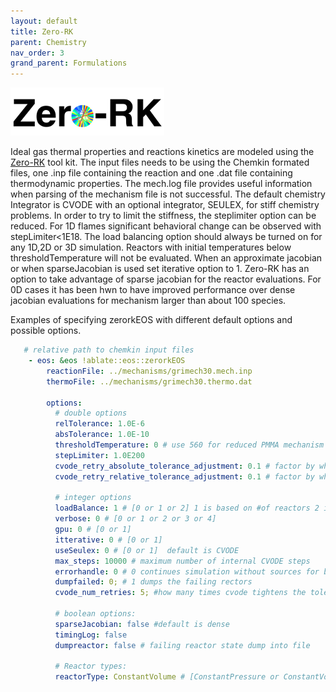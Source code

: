 ```yaml
---
layout: default
title: Zero-RK
parent: Chemistry
nav_order: 3
grand_parent: Formulations
---
```


![ZeroRK Logo](zerork_image.png "ZeroRk logo")


Ideal gas thermal properties and reactions kinetics are modeled using the [Zero-RK](https://github.com/LLNL/zero-rk) tool kit. 
The input files needs to be using the Chemkin formated files, one .inp file containing the reaction and one .dat file containing thermodynamic properties.
The mech.log file provides useful information when parsing of the mechanism file is not successful.
The default chemistry Integrator is CVODE with an optional integrator, SEULEX, for stiff chemistry problems.
In order to try to limit the stiffness, the steplimiter option can be reduced. 
For 1D flames significant behavioral change can be observed with stepLimiter<1E18.
The load balancing option should always be turned on for any 1D,2D or 3D simulation.
Reactors with initial temperatures below thresholdTemperature will not be evaluated.
When an approximate jacobian or when sparseJacobian is used set iterative option to 1.
Zero-RK has an option to take advantage of sparse jacobian for the reactor evaluations.
For 0D cases it has been hwn to have improved performance over dense jacobian evaluations for mechanism larger than about 100 species.

Examples of specifying zerorkEOS with different default options and possible options.

```yaml
   # relative path to chemkin input files
    - eos: &eos !ablate::eos::zerorkEOS
        reactionFile: ../mechanisms/grimech30.mech.inp
        thermoFile: ../mechanisms/grimech30.thermo.dat

        options:
          # double options
          relTolerance: 1.0E-6
          absTolerance: 1.0E-10
          thresholdTemperature: 0 # use 560 for reduced PMMA mechanism
          stepLimiter: 1.0E200
          cvode_retry_absolute_tolerance_adjustment: 0.1 # factor by which the tolerances are multiplied in case the reactor breaks
          cvode_retry_relative_tolerance_adjustment: 0.1 # factor by which the tolerances are multiplied in case the reactor breaks
          
          # integer options
          loadBalance: 1 # [0 or 1 or 2] 1 is based on #of reactors 2 is based on time
          verbose: 0 # [0 or 1 or 2 or 3 or 4]
          gpu: 0 # [0 or 1]
          itterative: 0 # [0 or 1]
          useSeulex: 0 # [0 or 1]  default is CVODE    
          max_steps: 10000 # maximum number of internal CVODE steps
          errorhandle: 0 # 0 continues simulation without sources for bad cells, 1 tightens tolerance
          dumpfailed: 0; # 1 dumps the failing rectors
          cvode_num_retries: 5; #how many times cvode tightens the tolerance in case the reactor fails
          
          # boolean options:
          sparseJacobian: false #default is dense
          timingLog: false
          dumpreactor: false # failing reactor state dump into file
          
          # Reactor types:
          reactorType: ConstantVolume # [ConstantPressure or ConstantVolume]


```
